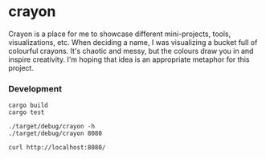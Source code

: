 # crayon
Crayon is a place for me to showcase different mini-projects, tools, visualizations, etc.
When deciding a name, I was visualizing a bucket full of colourful crayons.
It's chaotic and messy, but the colours draw you in and inspire creativity.
I'm hoping that idea is an appropriate metaphor for this project.

### Development

    cargo build
    cargo test

    ./target/debug/crayon -h
    ./target/debug/crayon 8080

    curl http://localhost:8080/

